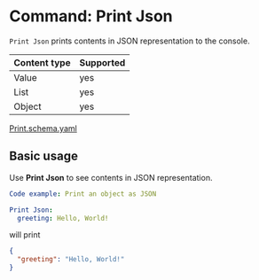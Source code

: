 # Command: Print Json

`Print Json` prints contents in JSON representation to the console.

| Content type | Supported |
|--------------|-----------|
| Value        | yes       |
| List         | yes       |
| Object       | yes       |

[Print.schema.yaml](schema/Print.schema.yaml)

## Basic usage

Use **Print Json** to see contents in JSON representation.

```yaml specscript
Code example: Print an object as JSON

Print Json:
  greeting: Hello, World!
```

will print

```json
{
  "greeting": "Hello, World!"
}
```
